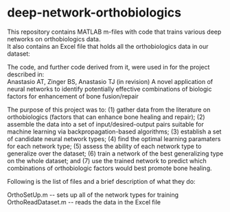 # deep-network-orthobiologics

This repository contains MATLAB m-files with code that trains various deep networks on orthobiologics data.  
It also contains an Excel file that holds all the orthobiologics data in our dataset: 

The code, and further code derived from it, were used in for the project described in:  
Anastasio AT, Zinger BS, Anastasio TJ (in revision) A novel application of neural networks to identify potentially effective combinations of biologic factors for enhancement of bone fusion/repair

The purpose of this project was to: (1) gather data from the literature on orthobiologics (factors that can enhance bone healing and repair); (2) assemble the data into a set of input/desired-output pairs suitable for machine learning via backpropagation-based algorithms; (3) establish a set of candidate neural network types; (4) find the optimal learning paramaters for each network type; (5) assess the ability of each network type to generalize over the dataset; (6) train a network of the best generalizing type on the whole dataset; and (7) use the trained network to predict which combinations of orthobiologic factors would best promote bone healing. 

Following is the list of files and a brief description of what they do:

OrthoSetUp.m       -- sets up all of the network types for training
OrthoReadDataset.m -- reads the data in the Excel file

